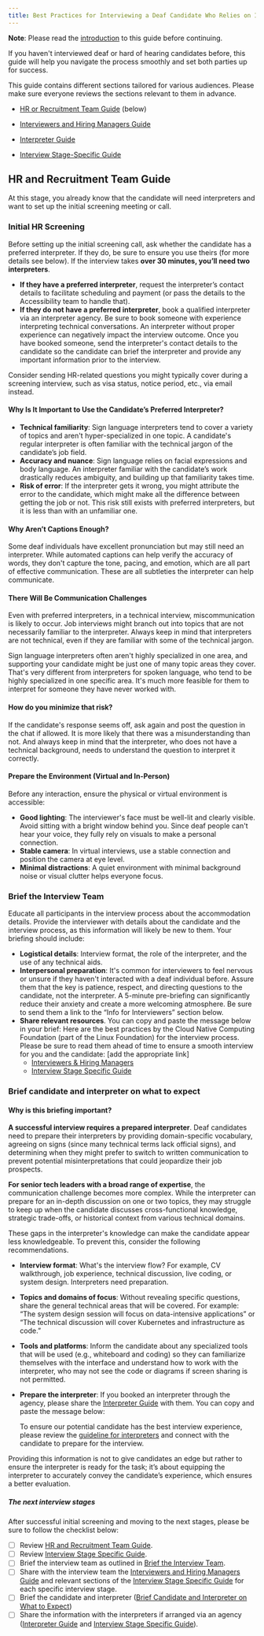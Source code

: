 ```yaml
---
title: Best Practices for Interviewing a Deaf Candidate Who Relies on Interpreters
---
```

**Note**: Please read the [introduction](_index.md) to this guide before continuing. 

If you haven't interviewed deaf or hard of hearing candidates before, this guide will help you navigate the process smoothly and set both parties up for success.  

This guide contains different sections tailored for various audiences. Please make sure everyone reviews the sections relevant to them in advance.

- [HR or Recruitment Team Guide](#hr-and-recruitment-team-guide) (below)

- [Interviewers and Hiring Managers Guide](interviewers-and-hiring-managers-guide.md)
- [Interpreter Guide](interpreter-guide.md)
- [Interview Stage-Specific Guide](interview-stage-specific-guide.md)

## HR and Recruitment Team Guide
At this stage, you already know that the candidate will need interpreters and want to set up the initial screening meeting or call. 

### Initial HR Screening 

Before setting up the initial screening call, ask whether the candidate has a preferred interpreter. If they do, be sure to ensure you use theirs (for more details see below). If the interview takes **over 30 minutes, you’ll need two interpreters**.

- **If they have a preferred interpreter**, request the interpreter’s contact details to facilitate scheduling and payment (or pass the details to the Accessibility team to handle that).
- **If they do not have a preferred interpreter**, book a qualified interpreter via an interpreter agency. Be sure to book someone with experience interpreting technical conversations. An interpreter without proper experience can negatively impact the interview outcome. Once you have booked someone, send the interpreter's contact details to the candidate so the candidate can brief the interpreter and provide any important information prior to the interview.

Consider sending HR-related questions you might typically cover during a screening interview, such as visa status, notice period, etc., via email instead.

#### Why Is It Important to Use the Candidate’s Preferred Interpreter?
- **Technical familiarity**: Sign language interpreters tend to cover a variety of topics and aren't hyper-specialized in one topic. A candidate's regular interpreter is often familiar with the technical jargon of the candidate’s job field.
- **Accuracy and nuance**: Sign language relies on facial expressions and body language. An interpreter familiar with the candidate’s work drastically reduces ambiguity, and building up that familiarity takes time.
- **Risk of error**: If the interpreter gets it wrong, you might attribute the error to the candidate, which might make all the difference between getting the job or not. This risk still exists with preferred interpreters, but it is less than with an unfamiliar one. 

#### Why Aren’t Captions Enough?
Some deaf individuals have excellent pronunciation but may still need an interpreter. While automated captions can help verify the accuracy of words, they don't capture the tone, pacing, and emotion, which are all part of effective communication. These are all subtleties the interpreter can help communicate.  
#### There Will Be Communication Challenges

Even with preferred interpreters, in a technical interview, miscommunication is likely to occur. Job interviews might branch out into topics that are not necessarily familiar to the interpreter. Always keep in mind that interpreters are not technical, even if they are familiar with some of the technical jargon. 

Sign language interpreters often aren't highly specialized in one area, and supporting your candidate might be just one of many topic areas they cover. That's very different from interpreters for spoken language, who tend to be highly specialized in one specific area. It's much more feasible for them to interpret for someone they have never worked with.  
#### How do you minimize that risk? 
If the candidate's response seems off, ask again and post the question in the chat if allowed. It is more likely that there was a misunderstanding than not. And always keep in mind that the interpreter, who does not have a technical background, needs to understand the question to interpret it correctly. 


#### Prepare the Environment (Virtual and In-Person)
Before any interaction, ensure the physical or virtual environment is accessible:
- **Good lighting**: The interviewer's face must be well-lit and clearly visible. Avoid sitting with a bright window behind you. Since deaf people can't hear your voice, they fully rely on visuals to make a personal connection.
- **Stable camera**: In virtual interviews, use a stable connection and position the camera at eye level.
- **Minimal distractions**: A quiet environment with minimal background noise or visual clutter helps everyone focus.
### Brief the Interview Team
Educate all participants in the interview process about the accommodation details. Provide the interviewer with details about the candidate and the interview process, as this information will likely be new to them. Your briefing should include:
- **Logistical details**: Interview format, the role of the interpreter, and the use of any technical aids.
- **Interpersonal preparation**: It's common for interviewers to feel nervous or unsure if they haven't interacted with a deaf individual before. Assure them that the key is patience, respect, and directing questions to the candidate, not the interpreter. A 5-minute pre-briefing can significantly reduce their anxiety and create a more welcoming atmosphere. Be sure to send them a link to the “Info for Interviewers” section below.
- **Share relevant resources**. You can copy and paste the message below in your brief:
Here are the best practices by the Cloud Native Computing Foundation (part of the Linux Foundation) for the interview process. Please be sure to read them ahead of time to ensure a smooth interview for you and the candidate: [add the appropriate link]
    - [Interviewers & Hiring Managers](interviewers-and-hiring-managers-guide.md)
    - [Interview Stage Specific Guide](interview-stage-specific-guide.md)
### Brief candidate and interpreter on what to expect
#### Why is this briefing important?
**A successful interview requires a prepared interpreter**. Deaf candidates need to prepare their interpreters by providing domain-specific vocabulary, agreeing on signs (since many technical terms lack official signs), and determining when they might prefer to switch to written communication to prevent potential misinterpretations that could jeopardize their job prospects. 

**For senior tech leaders with a broad range of expertise**, the communication challenge becomes more complex. While the interpreter can prepare for an in-depth discussion on one or two topics, they may struggle to keep up when the candidate discusses cross-functional knowledge, strategic trade-offs, or historical context from various technical domains. 

These gaps in the interpreter's knowledge can make the candidate appear less knowledgeable. To prevent this, consider the following recommendations.
- **Interview format**: What's the interview flow? For example, CV walkthrough, job experience, technical discussion, live coding, or system design. Interpreters need preparation. 
- **Topics and domains of focus**: Without revealing specific questions, share the general technical areas that will be covered. For example: “The system design session will focus on data-intensive applications” or “The technical discussion will cover Kubernetes and infrastructure as code.”
- **Tools and platforms**: Inform the candidate about any specialized tools that will be used (e.g., whiteboard and coding) so they can familiarize themselves with the interface and understand how to work with the interpreter, who may not see the code or diagrams if screen sharing is not permitted.
- **Prepare the interpreter**: If you booked an interpreter through the agency, please share the [Interpreter Guide](interpreter-guide.md) with them. You can copy and paste the message below:

    To ensure our potential candidate has the best interview experience, please review the [guideline for interpreters](interpreter-guide.md) and connect with the candidate to prepare for the interview.

Providing this information is not to give candidates an edge but rather to ensure the interpreter is ready for the task; it’s about equipping the interpreter to accurately convey the candidate’s experience, which ensures a better evaluation.

##### The next interview stages
After successful initial screening and moving to the next stages, please be sure to follow the checklist below:
- [ ] Review [HR and Recruitment Team Guide](#hr-and-recruitment-team-guide).
- [ ] Review [Interview Stage Specific Guide](interview-stage-specific-guide.md).
- [ ] Brief the interview team as outlined in [Brief the Interview Team](#brief-the-interview-team).
- [ ] Share with the interview team the [Interviewers and Hiring Managers Guide](interviewers-and-hiring-managers-guide.md) and relevant sections of the [Interview Stage Specific Guide](interview-stage-specific-guide.md) for each specific interview stage.
- [ ] Brief the candidate and interpreter ([Brief Candidate and Interpreter on What to Expect](#brief-candidate-and-interpreter-on-what-to-expect))
- [ ] Share the information with the interpreters if arranged via an agency ([Interpreter Guide](interpreter-guide.md) and [Interview Stage Specific Guide](interview-stage-specific-guide.md)).